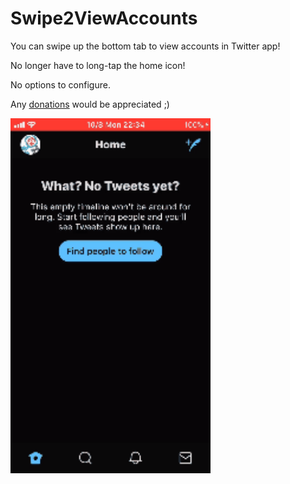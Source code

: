 # Swipe2ViewAccounts

You can swipe up the bottom tab to view accounts in Twitter app!

No longer have to long-tap the home icon!

No options to configure.

Any [donations](https://ko-fi.com/V7V3KCB0) would be appreciated ;)

<img src="https://github.com/b01s/Swipe2ViewAccounts/blob/master/images/demo.gif" width="320px">
